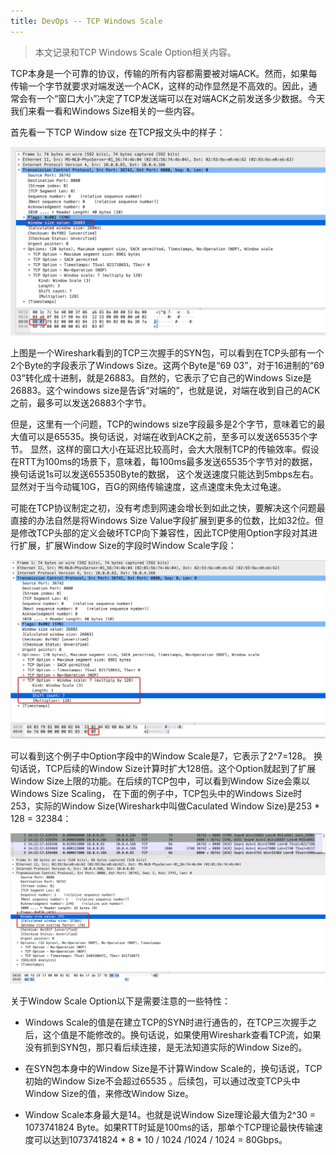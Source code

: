 ```yaml
---
title: DevOps -- TCP Windows Scale
---
```




>本文记录和TCP Windows Scale Option相关内容。



TCP本身是一个可靠的协议，传输的所有内容都需要被对端ACK。然而，如果每传输一个字节就要求对端发送一个ACK，这样的动作显然是不高效的。因此，通常会有一个“窗口大小”决定了TCP发送端可以在对端ACK之前发送多少数据。今天我们来看一看和Windows Size相关的一些内容。



首先看一下TCP Window size 在TCP报文头中的样子：

![image-20200505112821489](https://raw.githubusercontent.com/LipingMao/LipingMao.github.io/master/_posts/picture/image-20200505112821489.png)

上图是一个Wireshark看到的TCP三次握手的SYN包，可以看到在TCP头部有一个2个Byte的字段表示了Windows Size。这两个Byte是“69 03”，对于16进制的“69 03“转化成十进制，就是26883。自然的，它表示了它自己的Windows Size是26883。这个windows size是告诉“对端的”，也就是说，对端在收到自己的ACK之前，最多可以发送26883个字节。



但是，这里有一个问题，TCP的windows size字段最多是2个字节，意味着它的最大值可以是65535。换句话说，对端在收到ACK之前，至多可以发送65535个字节。 显然，这样的窗口大小在延迟比较高时，会大大限制TCP的传输效率。假设在RTT为100ms的场景下，意味着，每100ms最多发送65535个字节对的数据，换句话说1s可以发送655350Byte的数据， 这个发送速度只能达到5mbps左右。显然对于当今动辄10G，百G的网络传输速度，这点速度未免太过龟速。



可能在TCP协议制定之初，没有考虑到网速会增长到如此之快，要解决这个问题最直接的办法自然是将Windows Size Value字段扩展到更多的位数，比如32位。但是修改TCP头部的定义会破坏TCP向下兼容性，因此TCP使用Option字段对其进行扩展，扩展Window Size的字段时Window Scale字段：

![image-20200505144433171](https://raw.githubusercontent.com/LipingMao/LipingMao.github.io/master/_posts/picture/image-20200505144433171.png)



可以看到这个例子中Option字段中的Window Scale是7，它表示了2^7=128。 换句话说，TCP后续的Window Size计算时扩大128倍。这个Option就起到了扩展Window Size上限的功能。在后续的TCP包中，可以看到Window Size会乘以Windows Size Scaling， 在下面的例子中，TCP包头中的Windows Size时253，实际的Window Size(Wireshark中叫做Caculated Window Size)是253 * 128 = 32384：

![image-20200505151420485](https://raw.githubusercontent.com/LipingMao/LipingMao.github.io/master/_posts/picture/image-20200505151420485.png)



关于Window Scale Option以下是需要注意的一些特性：

* Windows Scale的值是在建立TCP的SYN时进行通告的，在TCP三次握手之后，这个值是不能修改的。换句话说，如果使用Wireshark查看TCP流，如果没有抓到SYN包，那只看后续连接，是无法知道实际的Window Size的。

* 在SYN包本身中的Window Size是不计算Window Scale的，换句话说，TCP初始的Window Size不会超过65535 。后续包，可以通过改变TCP头中Window Size的值，来修改Window Size。

* Window Scale本身最大是14。也就是说Window Size理论最大值为2^30 = 1073741824 Byte。如果RTT时延是100ms的话，那单个TCP理论最快传输速度可以达到1073741824 * 8 * 10 / 1024 /1024 / 1024 =  80Gbps。



